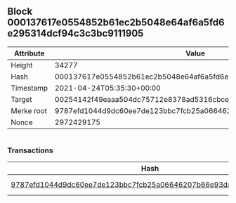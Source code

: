 ## Block 000137617e0554852b61ec2b5048e64af6a5fd6e295314dcf94c3c3bc9111905

Attribute | Value
--- | ---
Height | 34277
Hash | 000137617e0554852b61ec2b5048e64af6a5fd6e295314dcf94c3c3bc9111905
Timestamp | 2021-04-24T05:35:30+00:00
Target | 00254142f49eaaa504dc75712e8378ad5316cbcead634704b3734b6271167cc4
Merke root | 9787efd1044d9dc60ee7de123bbc7fcb25a06646207b66e93da50bb09573e13a
Nonce | 2972429175

```

```

### Transactions

Hash | Amount
--- | ---
[9787efd1044d9dc60ee7de123bbc7fcb25a06646207b66e93da50bb09573e13a](9787efd1044d9dc60ee7de123bbc7fcb25a06646207b66e93da50bb09573e13a.md) | 10.00000000 SKEPTI 
